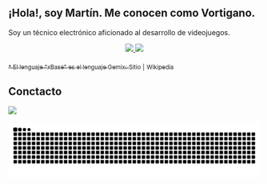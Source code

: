 
## ¡Hola!, soy Martín. Me conocen como Vortigano.
  
Soy un técnico electrónico aficionado al desarrollo de videojuegos.

<div align="center">

  <a href="https://github.com/vortigano">
  
  <img height="180" src="https://github-readme-stats-9jgbiipmu-vortigano.vercel.app/api/top-langs/?username=vortigano&custom_title=%20Lenguajes%20&layout=compact&langs_count=6&theme=github_dark&hide_border=true&locale=es&size_weight=0.5&count_weight=0.5"/>
  
  <img height="180" src="https://github-readme-stats-9jgbiipmu-vortigano.vercel.app/api?username=vortigano&custom_title=%20Estadísticas%20&show_icons=true&theme=github_dark&include_all_commits=false&count_private=true&hide=issues,contribs,[]&hide_rank=true&card_width=340&hide_border=true&locale=es"/>
    
</div>
  
<sub> * El lenguaje "xBase" es el lenguaje Gemix:</sub> [<sub>Sitio</sub>](http://www.gemixstudio.com/forums/) <sub>|</sub> [<sub>Wikipedia</sub>](https://es.wikipedia.org/wiki/Gemix_Studio)
  
## Conctacto 
  
  <a  href = "mailto: vortigano@outlook.com.ar"><img src="https://img.shields.io/badge/-Outlook-0078D4?style=plastic&logo=microsoft-outlook&logoColor=white" target="_blank"></a>
  
<div align="center">
  <picture>
    <source media="(prefers-color-scheme: dark)" srcset="https://github.com/vortigano/vortigano/blob/output/github-contribution-grid-snake-dark.svg">
    <img src="https://github.com/vortigano/vortigano/blob/output/github-contribution-grid-snake.svg">
  </picture>
</div>
